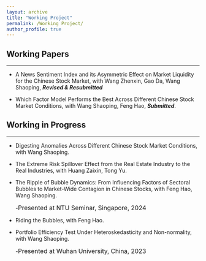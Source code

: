 ```yaml
---
layout: archive
title: "Working Project"
permalink: /Working Project/
author_profile: true
---
```


## Working Papers
---
* A News Sentiment Index and its Asymmetric Effect on Market Liquidity for the Chinese Stock Market, with Wang Zhenxin, Gao Da, Wang Shaoping, ***Revised & Resubmitted***

* Which Factor Model Performs the Best Across Different Chinese Stock Market Conditions, with Wang Shaoping, Feng Hao, ***Submitted***.

## Working in Progress
---
* Digesting Anomalies Across Different Chinese Stock Market Conditions, with Wang Shaoping.

* The Extreme Risk Spillover Effect from the Real Estate Industry to the Real Industries, with Huang Zaixin, Tong Yu.
  
* The Ripple of Bubble Dynamics: From Influencing Factors of Sectoral Bubbles to Market-Wide Contagion in Chinese Stocks, with Feng Hao, Wang Shaoping.

  -<font size=3>Presented at NTU Seminar, Singapore, 2024</font>
  
* Riding the Bubbles, with Feng Hao.

* Portfolio Efficiency Test Under Heteroskedasticity and Non-normality, with Wang Shaoping.

  -<font size=3>Presented at Wuhan University, China, 2023</font>

